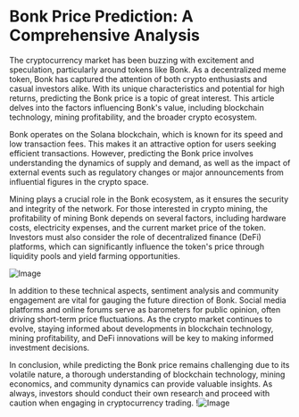 # Bonk Price Prediction: A Comprehensive Analysis

The cryptocurrency market has been buzzing with excitement and speculation, particularly around tokens like Bonk. As a decentralized meme token, Bonk has captured the attention of both crypto enthusiasts and casual investors alike. With its unique characteristics and potential for high returns, predicting the Bonk price is a topic of great interest. This article delves into the factors influencing Bonk's value, including blockchain technology, mining profitability, and the broader crypto ecosystem.

Bonk operates on the Solana blockchain, which is known for its speed and low transaction fees. This makes it an attractive option for users seeking efficient transactions. However, predicting the Bonk price involves understanding the dynamics of supply and demand, as well as the impact of external events such as regulatory changes or major announcements from influential figures in the crypto space.

Mining plays a crucial role in the Bonk ecosystem, as it ensures the security and integrity of the network. For those interested in crypto mining, the profitability of mining Bonk depends on several factors, including hardware costs, electricity expenses, and the current market price of the token. Investors must also consider the role of decentralized finance (DeFi) platforms, which can significantly influence the token's price through liquidity pools and yield farming opportunities.

![Image](https://github.com/user-attachments/assets/590b50a7-4459-4e76-8a31-559aed223621)

In addition to these technical aspects, sentiment analysis and community engagement are vital for gauging the future direction of Bonk. Social media platforms and online forums serve as barometers for public opinion, often driving short-term price fluctuations. As the crypto market continues to evolve, staying informed about developments in blockchain technology, mining profitability, and DeFi innovations will be key to making informed investment decisions.

In conclusion, while predicting the Bonk price remains challenging due to its volatile nature, a thorough understanding of blockchain technology, mining economics, and community dynamics can provide valuable insights. As always, investors should conduct their own research and proceed with caution when engaging in cryptocurrency trading. !![Image](https://github.com/user-attachments/assets/590b50a7-4459-4e76-8a31-559aed223621)